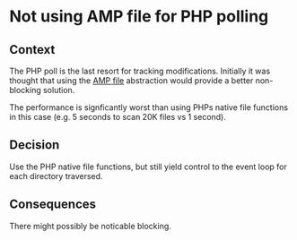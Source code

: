 Not using AMP file for PHP polling
==================================

Context
-------

The PHP poll is the last resort for tracking modifications. Initially
it was thought that using the [AMP file](https://github.com/amphp/file)
abstraction would provide a better non-blocking solution.

The performance is signficantly worst than using PHPs native file functions
in this case (e.g. 5 seconds to scan 20K files vs 1 second).

Decision
--------

Use the PHP native file functions, but still yield control to the event loop
for each directory traversed.

Consequences
------------

There might possibly be noticable blocking.
